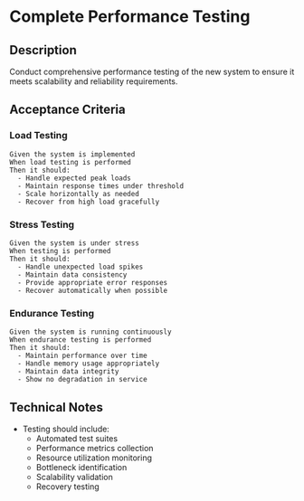 # Complete Performance Testing

## Description
Conduct comprehensive performance testing of the new system to ensure it meets scalability and reliability requirements.

## Acceptance Criteria

### Load Testing
```gherkin
Given the system is implemented
When load testing is performed
Then it should:
  - Handle expected peak loads
  - Maintain response times under threshold
  - Scale horizontally as needed
  - Recover from high load gracefully
```

### Stress Testing
```gherkin
Given the system is under stress
When testing is performed
Then it should:
  - Handle unexpected load spikes
  - Maintain data consistency
  - Provide appropriate error responses
  - Recover automatically when possible
```

### Endurance Testing
```gherkin
Given the system is running continuously
When endurance testing is performed
Then it should:
  - Maintain performance over time
  - Handle memory usage appropriately
  - Maintain data integrity
  - Show no degradation in service
```

## Technical Notes
- Testing should include:
  - Automated test suites
  - Performance metrics collection
  - Resource utilization monitoring
  - Bottleneck identification
  - Scalability validation
  - Recovery testing 